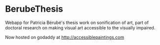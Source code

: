 # BerubeThesis
Webapp for Patricia Bérubé's thesis work on sonification of art, part of 
doctoral research on making visual art accessible to the visually 
impaired.

Now hosted on godaddy at http://accessiblepaintings.com

